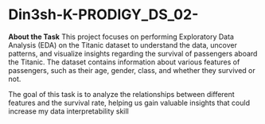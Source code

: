 # Din3sh-K-PRODIGY_DS_02-
**About the Task**
This project focuses on performing Exploratory Data Analysis (EDA) on the Titanic dataset to understand the data, uncover patterns, and visualize insights regarding the survival of passengers aboard the Titanic. The dataset contains information about various features of passengers, such as their age, gender, class, and whether they survived or not.

The goal of this task is to analyze the relationships between different features and the survival rate, helping us gain valuable insights that could increase my data interpretability skill
